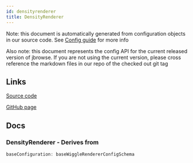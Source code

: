 ```yaml
---
id: densityrenderer
title: DensityRenderer
---
```


Note: this document is automatically generated from configuration objects in our
source code. See [Config guide](/docs/config_guide) for more info

Also note: this document represents the config API for the current released
version of jbrowse. If you are not using the current version, please cross
reference the markdown files in our repo of the checked out git tag

## Links

[Source code](https://github.com/GMOD/jbrowse-components/blob/main/plugins/wiggle/src/DensityRenderer/configSchema.ts)

[GitHub page](https://github.com/GMOD/jbrowse-components/tree/main/website/docs/config/DensityRenderer.md)

## Docs

### DensityRenderer - Derives from

```js
baseConfiguration: baseWiggleRendererConfigSchema
```
